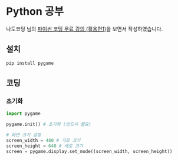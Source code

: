 # Python 공부

나도코딩 님의 [파이썬 코딩 무료 강의 (활용편1)](https://www.youtube.com/watch?v=Dkx8Pl6QKW0&t=97s)을 보면서 작성하였습니다.

## 설치

```bash
pip install pygame
```

## 코딩

### 초기화

```py
import pygame

pygame.init() # 초기화 (반드시 필요)

# 화면 크기 설정
screen_width = 480 # 가로 크기
screen_height = 640 # 세로 크기
screen = pygame.display.set_mode((screen_width, screen_height))
```
